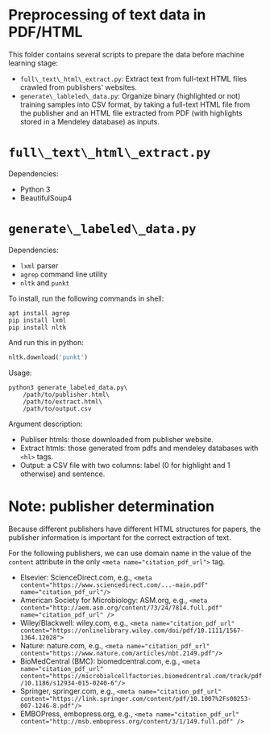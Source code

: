 # Preprocessing of text data in PDF/HTML

This folder contains several scripts to prepare the data before machine learning stage:
* `full\_text\_html\_extract.py`: Extract text from full-text HTML files crawled from publishers' websites. 
* `generate\_lableled\_data.py`: Organize binary (highlighted or not) training samples into CSV format, by taking a full-text HTML file from the publisher and an HTML file extracted from PDF (with highlights stored in a Mendeley database) as inputs. 

# `full\_text\_html\_extract.py`

Dependencies: 
* Python 3
* BeautifulSoup4


# `generate\_labeled\_data.py`

Dependencies:
* `lxml` parser
* `agrep` command line utility
* `nltk` and `punkt`

To install, run the following commands in shell:

```shell
apt install agrep
pip install lxml
pip install nltk
```

And run this in python:

```python
nltk.download('punkt')
```

Usage:

```shell
python3 generate_labeled_data.py\
    /path/to/publisher.html\
    /path/to/extract.html\
    /path/to/output.csv
```

Argument description:
- Publiser htmls: those downloaded from publisher website.
- Extract htmls: those generated from pdfs and mendeley databases with
  `<hl>` tags.
- Output: a CSV file with two columns: label (0 for highlight and 1
  otherwise) and sentence.


# Note: publisher determination
Because different publishers have different HTML structures for papers, the publisher information is important for the correct extraction of text. 

For the following publishers, we can use domain name in the value of the `content` attribute in the only `<meta name="citation_pdf_url">` tag. 
* Elsevier: ScienceDirect.com, e.g., `<meta content="https://www.sciencedirect.com/...-main.pdf" name="citation_pdf_url"/>`
* American Society for Microbiology:  ASM.org, e.g., `<meta content="http://aem.asm.org/content/73/24/7814.full.pdf"  name="citation_pdf_url" />`
* Wiley/Blackwell: wiley.com, e.g., `<meta name="citation_pdf_url" content="https://onlinelibrary.wiley.com/doi/pdf/10.1111/1567-1364.12028">`
* Nature: nature.com, e.g., `<meta name="citation_pdf_url" content="https://www.nature.com/articles/nbt.2149.pdf"/>`
* BioMedCentral (BMC): biomedcentral.com, e.g., `<meta name="citation_pdf_url" content="https://microbialcellfactories.biomedcentral.com/track/pdf/10.1186/s12934-015-0240-6"/>`
* Springer, springer.com, e.g., `<meta name="citation_pdf_url" content="https://link.springer.com/content/pdf/10.1007%2Fs00253-007-1246-8.pdf"/>`
* EMBOPress, embopress.org, e.g., `<meta name="citation_pdf_url" content="http://msb.embopress.org/content/3/1/149.full.pdf" />`




